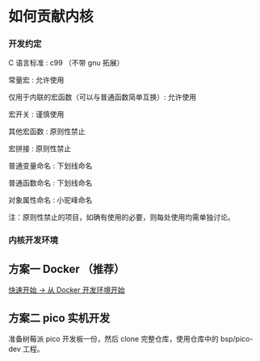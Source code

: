 # 如何贡献内核

### 开发约定

C 语言标准 : c99 （不带 gnu 拓展） 

常量宏 : 允许使用 

仅用于内联的宏函数（可以与普通函数简单互换）: 允许使用 

宏开关 : 谨慎使用 

其他宏函数 : 原则性禁止 

宏拼接 : 原则性禁止 

普通变量命名 : 下划线命名 

普通函数命名 : 下划线命名 

对象属性命名 : 小驼峰命名 

注：原则性禁止的项目，如确有使用的必要，则每处使用均需单独讨论。
### 内核开发环境
## 方案一 Docker （推荐）

[ 快速开始 -> 从 Docker 开发环境开始 ](https://pikadoc.readthedocs.io/zh/latest/get-start_linux.html)

## 方案二 pico 实机开发
准备树莓派 pico 开发板一份，然后 clone 完整仓库，使用仓库中的 bsp/pico-dev 工程。
